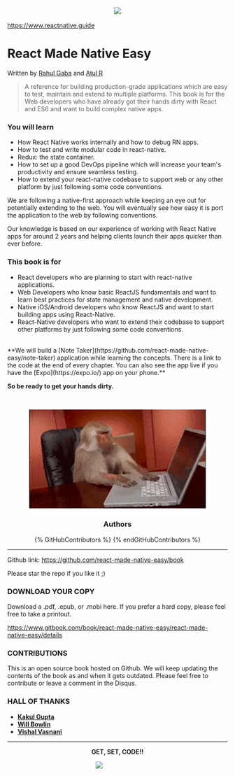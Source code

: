<div style="text-align:center">
<img src="/cover.jpg" style="display:inline-block;max-height:85vh;" hspace="0">
</div>

 <a href="https://www.reactnative.guide" style="display:block;text-align:center;font-weight:bold;text-decoration:none">https://www.reactnative.guide </a>

# React Made Native Easy
<p >Written by <a href='http://rahulgaba.com'>Rahul Gaba</a> and <a href='http://atulr.com'>Atul R</a></p>


>A reference for building production-grade applications which are easy to test, maintain and extend to multiple platforms. This book is for the Web developers who have already got their hands dirty with React and ES6 and want to build complex native apps.

### You will learn

* How React Native works internally and how to debug RN apps.
* How to test and write modular code in react-native.
* Redux: the state container.
* How to set up a good DevOps pipeline which will increase your team's productivity and ensure seamless testing.
* How to extend your react-native codebase to support web or any other platform by just following some code conventions.

We are following a native-first approach while keeping an eye out for potentially extending to the web. You will eventually see how easy it is port the application to the web by following conventions.

Our knowledge is based on our experience of working with React Native apps for around 2 years and helping clients launch their apps quicker than ever before.

### This book is for

- React developers who are planning to start with react-native applications.
- Web Developers who know basic ReactJS fundamentals and want to learn best practices for state management and native development.
- Native iOS/Android developers who know ReactJS and want to start building apps using React-Native.
- React-Native developers who want to extend their codebase to support other platforms by just following some code conventions.

<br/>
**We will build a [Note Taker](https://github.com/react-made-native-easy/note-taker) application while learning the concepts. There is a link to the code at the end of every chapter. You can also see the app live if you have the [Expo](https://expo.io/) app on your phone.**

**So be ready to get your hands dirty.**

<br/>
<p align='center'>
  <img src="/assets/images/0/getset.gif" style="width: 80%;display:inline-block;" hspace="20"/>
</p>


<h3 align='center'>Authors</h3>
<center>
  {% GitHubContributors %}
  {% endGitHubContributors %}
</center>

<hr/>


Github link:
https://github.com/react-made-native-easy/book

Please star the repo if you like it ;)



### DOWNLOAD YOUR COPY

Download a .pdf, .epub, or .mobi here. If you prefer a hard copy, please feel free to take a printout.

https://www.gitbook.com/book/react-made-native-easy/react-made-native-easy/details



### CONTRIBUTIONS

This is an open source book hosted on Github. We will keep updating the contents of the book as and when it gets outdated. Please feel free to contribute or leave a comment in the Disqus.


### HALL OF THANKS

- [**Kakul Gupta**](https://github.com/react-made-native-easy/book/commits?author=kakulgupta)
- [**Will Bowlin**](https://github.com/react-made-native-easy/book/commits?author=wbowlin)
- [**Vishal Vasnani**](https://github.com/react-made-native-easy/book/commits?author=vishal9950)





<hr/>
<p align='center'><b>GET, SET, CODE!!</b></p>

<img src="/assets/images/license.png" style="display:block;margin:0 auto;width:100px"/>
